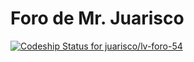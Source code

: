 # Foro de Mr. Juarisco

[![Codeship Status for juarisco/lv-foro-54](https://app.codeship.com/projects/67d45df0-e17a-0137-99be-46db19e429c4/status?branch=master)](https://app.codeship.com/projects/372601)